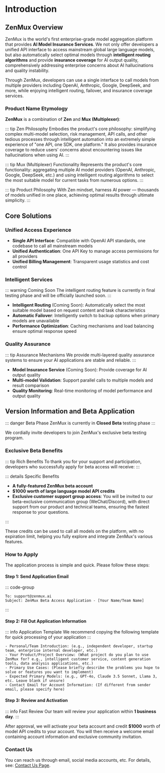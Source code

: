 # Introduction

## ZenMux Overview

ZenMux is the world's first enterprise-grade model aggregation platform that provides **AI Model Insurance Services**. We not only offer developers a unified API interface to access mainstream global large language models, but also automatically select optimal models through **intelligent routing algorithms** and provide **insurance coverage** for AI output quality, comprehensively addressing enterprise concerns about AI hallucinations and quality instability.

Through ZenMux, developers can use a single interface to call models from multiple providers including OpenAI, Anthropic, Google, DeepSeek, and more, while enjoying intelligent routing, failover, and insurance coverage services.

### Product Name Etymology

**ZenMux** is a combination of **Zen** and **Mux (Multiplexer)**:

::: tip Zen Philosophy
Embodies the product's core philosophy: simplifying complex multi-model selection, risk management, API calls, and other tedious processes through intelligent automation into an extremely simple experience of "one API, one SDK, one platform." It also provides insurance coverage to reduce users' concerns about encountering issues like hallucinations when using AI.
:::

::: tip Mux (Multiplexer) Functionality
Represents the product's core functionality: aggregating multiple AI model providers (OpenAI, Anthropic, Google, DeepSeek, etc.) and using intelligent routing algorithms to select the most suitable model for current tasks from numerous options.
:::

::: tip Product Philosophy
With Zen mindset, harness AI power — thousands of models unified in one place, achieving optimal results through ultimate simplicity.
:::

## Core Solutions

### Unified Access Experience

- **Single API Interface**: Compatible with OpenAI API standards, one codebase to call all mainstream models
- **Unified Authentication**: One API Key to manage access permissions for all providers
- **Unified Billing Management**: Transparent usage statistics and cost control

### Intelligent Services

::: warning Coming Soon
The intelligent routing feature is currently in final testing phase and will be officially launched soon.
:::

- **Intelligent Routing** (Coming Soon): Automatically select the most suitable model based on request content and task characteristics
- **Automatic Failover**: Intelligently switch to backup options when primary models are unavailable
- **Performance Optimization**: Caching mechanisms and load balancing ensure optimal response speed

### Quality Assurance

::: tip Assurance Mechanisms
We provide multi-layered quality assurance systems to ensure your AI applications are stable and reliable.
:::

- **Model Insurance Service** (Coming Soon): Provide coverage for AI output quality
- **Multi-model Validation**: Support parallel calls to multiple models and result comparison
- **Quality Monitoring**: Real-time monitoring of model performance and output quality

## Version Information and Beta Application

::: danger Beta Phase
ZenMux is currently in **Closed Beta** testing phase
:::

We cordially invite developers to join ZenMux's exclusive beta testing program.

### Exclusive Beta Benefits

::: tip Rich Benefits
To thank you for your support and participation, developers who successfully apply for beta access will receive:
:::

::: details Specific Benefits

- **A fully-featured ZenMux beta account**
- **$1000 worth of large language model API credits**
- **Exclusive customer support group access**: You will be invited to our beta-exclusive communication group (WeChat/Discord), with direct support from our product and technical teams, ensuring the fastest response to your questions.

:::

These credits can be used to call all models on the platform, with no expiration limit, helping you fully explore and integrate ZenMux's various features.

### How to Apply

The application process is simple and quick. Please follow these steps:

#### Step 1: Send Application Email

::: code-group

```text [Email Information]
To: support@zenmux.ai
Subject: ZenMux Beta Access Application - [Your Name/Team Name]
```

:::

#### Step 2: Fill Out Application Information

::: info Application Template
We recommend copying the following template for quick processing of your application
:::

```text
- Personal/Team Introduction: (e.g., independent developer, startup team, enterprise internal developer, etc.)
- Your Product/Project Overview: (What project do you plan to use ZenMux for? e.g., intelligent customer service, content generation tools, data analysis applications, etc.)
- Primary Use Cases: (Please briefly describe the problems you hope to solve or features you want to implement)
- Expected Primary Models: (e.g., GPT-4o, Claude 3.5 Sonnet, Llama 3, etc. Leave blank if unsure)
- Contact Email for Account Information: (If different from sender email, please specify here)
```

#### Step 3: Review and Activation

::: info Fast Review
Our team will review your application within **1 business day**.
:::

After approval, we will activate your beta account and credit **$1000** worth of model API credits to your account. You will then receive a welcome email containing account information and exclusive community invitation.

### Contact Us

You can reach us through email, social media accounts, etc. For details, see: [Contact Us Page](https://docs.zenmux.ai/help/contact.html).
